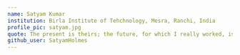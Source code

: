 ```yaml
---
name: Satyam Kumar
institution: Birla Institute of Tehchnology, Mesra, Ranchi, India
profile_pic: satyam.jpg
quote: The present is theirs; the future, for which I really worked, is mine.
github_user: SatyamHolmes
---
```

